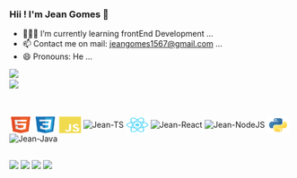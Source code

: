 ### Hii ! I'm Jean Gomes 👋

- 🧑🏾‍💻 I’m currently learning frontEnd Development ...
- 📫 Contact me on mail: jeangomes1567@gmail.com ...
- 😄 Pronouns: He ...

<!-- Stats Card -->
<div>
  <a href="https://jean-gomes.vercel.app">
    <picture>
    <source srcset="https://github-readme-stats.vercel.app/api?username=JeanGomes01&show_icons=true&theme=github_dark"
      media="(prefers-color-scheme: dark)"
    />
      <img height="180em" src="https://github-readme-stats.vercel.app/api?username=anuraghazra&show_icons=true" />
      </picture>
    </a>
  <div>

<!-- Stats Card 2 -->
<div>
  <source srcset="https://github-readme-stats.vercel.app/api/top-langs/?username=JeanGomes01&layout=compact"
    media="(prefers-color-scheme: dracula)"
    />
  <img height="200em" src="https://github-readme-stats.vercel.app/api/top-langs/?username=JeanGomes01&layout=compact&theme=github_dark" />
</div>

<!-- Languages Programming -->
##

<div style="display: inline_block"><br>
  <img align="center" alt="Jean-HTML" height="30" width="40" src="https://raw.githubusercontent.com/devicons/devicon/master/icons/html5/html5-original.svg">
  <img align="center" alt="Jean-CSS" height="30" width="40" src="https://raw.githubusercontent.com/devicons/devicon/master/icons/css3/css3-original.svg">
  <img align="center" alt="Jean-JS" height="30" width="40" src="https://raw.githubusercontent.com/devicons/devicon/master/icons/javascript/javascript-plain.svg">
  <img align="center" alt="Jean-TS" height="30" width="40"src="https://cdn.jsdelivr.net/gh/devicons/devicon@latest/icons/typescript/typescript-original.svg" />        
  <img align="center" alt="Jean-React" height="30" width="40" src="https://raw.githubusercontent.com/devicons/devicon/master/icons/react/react-original.svg">
  <img align="center" alt="Jean-React" height="30" width="40" src="https://cdn.jsdelivr.net/gh/devicons/devicon@latest/icons/angularjs/angularjs-original.svg" />        
  <img align="center" alt="Jean-NodeJS" height="30" width="40" src="https://cdn.jsdelivr.net/gh/devicons/devicon@latest/icons/nodejs/nodejs-original.svg" />
  <img align="center" alt="Jean-Python" height="30" width="40" src="https://raw.githubusercontent.com/devicons/devicon/master/icons/python/python-original.svg">
  <img align="center" alt="Jean-Java" height="30" width="40" src="https://cdn.jsdelivr.net/gh/devicons/devicon@latest/icons/java/java-original.svg" />
</div>

<!-- Socials Medias -->
##

<div>
  <a href="https://instagram.com/jean_gms" target="_blank"><img src="https://img.shields.io/badge/-Instagram-%23E4405F?style=for-the-badge&logo=instagram&logoColor=white" target="_blank"></a>
 <a href="https://discord.gg/gomiz_" target="_blank"><img src="https://img.shields.io/badge/Discord-7289DA?style=for-the-badge&logo=discord&logoColor=white" target="_blank"></a> 
  <a href = "mailto:jeangomes1567@gmail.com"><img src="https://img.shields.io/badge/-Gmail-%23333?style=for-the-badge&logo=gmail&logoColor=white" target="_blank"></a>
  <a href="https://www.linkedin.com/in/jean-gomes-035297193" target="_blank"><img src="https://img.shields.io/badge/-LinkedIn-%230077B5?style=for-the-badge&logo=linkedin&logoColor=white" target="_blank"></a> 
</div>
